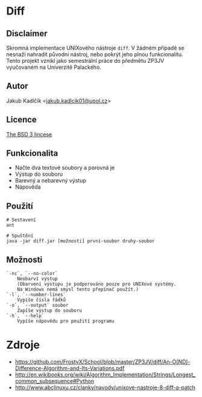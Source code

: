 # Diff
## Disclaimer
Skromná implementace UNIXového nástroje `diff`. V žádném případě se nesnaží nahradit původní nástroj, nebo pokrýt jeho plnou funkcionalitu. Tento projekt vznikl jako semestrální práce do předmětu ZP3JV vyučovaném na Univerzitě Palackého.

## Autor
Jakub Kadlčík &lt;[jakub.kadlcik01@upol.cz](mailto:jakub.kadlcik01@upol.cz)&gt;

## Licence
[The BSD 3 lincese](https://github.com/FrostyX/School/blob/master/LICENSE.md "The BSD 3-Clause License")

## Funkcionalita
- Načte dva textové soubory a porovná je
- Výstup do souboru
- Barevný a nebarevný výstup
- Nápověda

## Použití
	# Sestavení
	ant

	# Spuštění
	java -jar diff.jar [možnosti] prvni-soubor druhy-soubor

## Možnosti
	`-nc`, `--no-color`
	    Neobarví výstup
	    (Obarvení výstupu je podporováno pouze pro UNIXové systémy.
	    Na Windows nemá smysl tento přepínač použít.)
	`-l`, `--number-lines`
	    Vypíše čísla řádků
	`-o`, `--output` soubor
	    Zapíše výstup do souboru
	`-h`, `--help`
	    Vypíše nápovědu pro použití programu

# Zdroje
- <https://github.com/FrostyX/School/blob/master/ZP3JV/diff/An-O(ND)-Difference-Algorithm-and-Its-Variations.pdf>
- <http://en.wikibooks.org/wiki/Algorithm_Implementation/Strings/Longest_common_subsequence#Python>
- <http://www.abclinuxu.cz/clanky/navody/unixove-nastroje-8-diff-a-patch>
